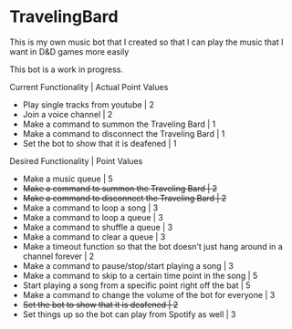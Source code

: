 ﻿# TravelingBard

This is my own music bot that I created so that I can play the music that I want in D&D games more easily

This bot is a work in progress.

Current Functionality | Actual Point Values
- Play single tracks from youtube | 2
- Join a voice channel | 2
- Make a command to summon the Traveling Bard | 1
- Make a command to disconnect the Traveling Bard | 1
- Set the bot to show that it is deafened | 1

Desired Functionality | Point Values
- Make a music queue | 5
- ~~Make a command to summon the Traveling Bard | 2~~
- ~~Make a command to disconnect the Traveling Bard | 2~~
- Make a command to loop a song | 3
- Make a command to loop a queue | 3
- Make a command to shuffle a queue | 3
- Make a command to clear a queue | 3
- Make a timeout function so that the bot doesn't just hang around in a channel forever | 2
- Make a command to pause/stop/start playing a song | 3
- Make a command to skip to a certain time point in the song | 5
- Start playing a song from a specific point right off the bat | 5
- Make a command to change the volume of the bot for everyone | 3
- ~~Set the bot to show that it is deafened | 2~~
- Set things up so the bot can play from Spotify as well | 3
